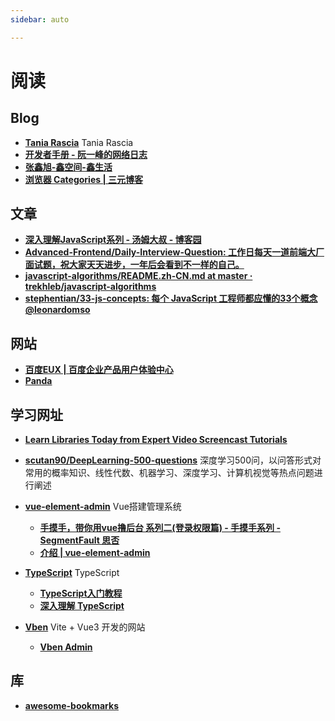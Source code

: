 ```yaml
---
sidebar: auto

---
```


# 阅读

## Blog

- [****Tania Rascia****](https://www.taniarascia.com/) Tania Rascia
- [**开发者手册 - 阮一峰的网络日志**](http://www.ruanyifeng.com/blog/developer/)
- [**张鑫旭-鑫空间-鑫生活**](https://www.zhangxinxu.com/wordpress/)
- [**浏览器 Categories | 三元博客**](http://47.98.159.95/my_blog/categories/%E6%B5%8F%E8%A7%88%E5%99%A8/)

## 文章

- [**深入理解JavaScript系列 - 汤姆大叔 - 博客园**](http://www.cnblogs.com/TomXu/archive/2011/12/15/2288411.html)
- [**Advanced-Frontend/Daily-Interview-Question: 工作日每天一道前端大厂面试题，祝大家天天进步，一年后会看到不一样的自己。**](https://github.com/Advanced-Frontend/Daily-Interview-Question)
- [**javascript-algorithms/README.zh-CN.md at master · trekhleb/javascript-algorithms**](https://github.com/trekhleb/javascript-algorithms/blob/master/README.zh-CN.md)
- [**stephentian/33-js-concepts: 每个 JavaScript 工程师都应懂的33个概念 @leonardomso**](https://github.com/stephentian/33-js-concepts#21-dom-%E6%A0%91%E5%92%8C%E6%B8%B2%E6%9F%93%E8%BF%87%E7%A8%8B)

## 网站

- [**百度EUX | 百度企业产品用户体验中心**](http://eux.baidu.com/)
- [**Panda**](https://usepanda.com/app/#/)

## 学习网址

- [**Learn Libraries Today from Expert Video Screencast Tutorials**](https://egghead.io/browse/libraries)
- [**scutan90/DeepLearning-500-questions**](https://github.com/scutan90/DeepLearning-500-questions?utm_source=gold_browser_extension) 深度学习500问，以问答形式对常用的概率知识、线性代数、机器学习、深度学习、计算机视觉等热点问题进行阐述
- [**vue-element-admin**](https://panjiachen.github.io/vue-element-admin/#/dashboard) Vue搭建管理系统
  
  - [**手摸手，带你用vue撸后台 系列二(登录权限篇) - 手摸手系列 - SegmentFault 思否**](https://segmentfault.com/a/1190000009506097)
  - [**介绍 | vue-element-admin**](https://panjiachen.gitee.io/vue-element-admin-site/zh/guide/#%E5%8A%9F%E8%83%BD)
- [**TypeScript**](https://www.typescriptlang.org/docs/handbook/typescript-in-5-minutes.html) TypeScript
  - [**TypeScript入门教程**](https://ts.xcatliu.com/basics/type-assertion.html) 
  - [**深入理解 TypeScript**](https://jkchao.github.io/typescript-book-chinese/#why/) 

- [**Vben**](https://www.vben.pro/#/analytics) Vite + Vue3 开发的网站
  - [**Vben Admin**](https://github.com/vbenjs/vue-vben-admin)

## 库

- [**awesome-bookmarks**](https://panjiachen.github.io/awesome-bookmarks/)
